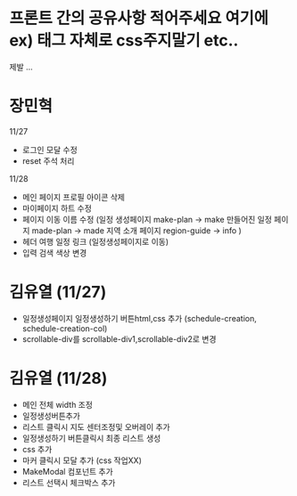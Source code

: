 # 프론트 간의 공유사항 적어주세요 여기에 ex) 태그 자체로 css주지말기 etc..

제발 ...

# 장민혁

11/27

- 로그인 모달 수정
- reset 주석 처리

11/28

- 메인 페이지 프로필 아이콘 삭제
- 마이페이지 하트 수정
- 페이지 이동 이름 수정
  (일정 생성페이지 make-plan -> make
  만들어진 일정 페이지 made-plan -> made
  지역 소개 페이지 region-guide -> info
  )
- 헤더 여행 일정 링크 (일정생성페이지로 이동)
- 입력 검색 색상 변경

# 김유열 (11/27)

- 일정생성페이지 일정생성하기 버튼html,css 추가 (schedule-creation, schedule-creation-col)
- scrollable-div를 scrollable-div1,scrollable-div2로 변경

# 김유열 (11/28)

- 메인 전체 width 조정
- 일정생성버튼추가
- 리스트 클릭시 지도 센터조정및 오버레이 추가
- 일정생성하기 버튼클릭시 최종 리스트 생성
- css 추가
- 마커 클릭시 모달 추가 (css 작업XX)
- MakeModal 컴포넌트 추가
- 리스트 선택시 체크박스 추가
